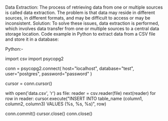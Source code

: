 Data Extraction: The process of retrieving data from one or multiple sources is called data extraction. The problem is that data may reside in different sources, in different formats, and may be difficult to access or may be inconsistent.
Solution: To solve these issues, data extraction is performed, which involves data transfer from one or multiple sources to a central data storage location. Code example in Python to extract data from a CSV file and store it in a database:

Python:-

import csv
import psycopg2

conn = psycopg2.connect(
    host="localhost",
    database="test",
    user="postgres",
    password="password"
)

cursor = conn.cursor()

with open('data.csv', 'r') as file:
    reader = csv.reader(file)
    next(reader)
    for row in reader:
        cursor.execute("INSERT INTO table_name (column1, column2, column3) VALUES (%s, %s, %s)", row)

conn.commit()
cursor.close()
conn.close()
